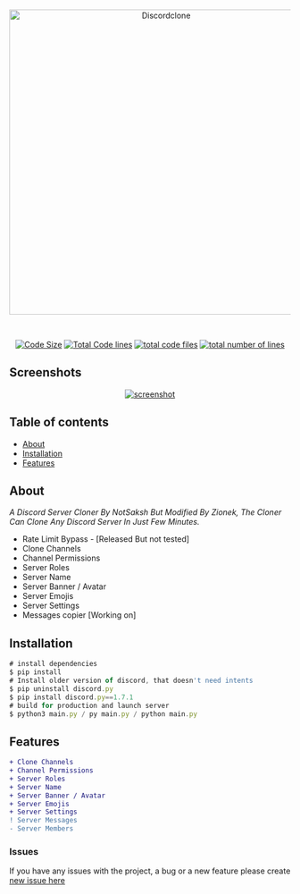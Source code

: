 <div align="center">
  <br />
  <p>
  <a href="https://ibb.co/9gXYTYQ"><img src="https://i.ibb.co/54Dc8cb/Discordclone.jpg" width="546" alt="Discordclone" border="0"></a>
  </p>
  <br />
  <p>
    <a href="https://github.com/Zionekkk/Discord_Server_Cloner_Updated"><img src="https://img.shields.io/github/languages/code-size/Zionekkk/Discord_Server_Cloner_Updated" alt="Code Size" /></a>
    <a href="https://github.com/Zionekkk/Discord_Server_Cloner_Updated"><img src="https://tokei.rs/b1/github/Zionekkk/Discord_Server_Cloner_Updated?category=code" alt="Total Code lines" /></a>
    <a href="https://github.com/Zionekkk/Discord_Server_Cloner_Updated"><img src="https://tokei.rs/b1/github/Zionekkk/Discord_Server_Cloner_Updated?category=files" alt="total code files" /></a>
    <a href="https://github.com/Zionekkk/Discord_Server_Cloner_Updated"><img src="https://tokei.rs/b1/github/Zionekkk/Discord_Server_Cloner_Updated?category=lines" alt="total number of lines" /></a>
  </p> 
</div>

## Screenshots

<div align="center">
	<a href="https://github.com/NotSaksh"><img src="https://cdn.discordapp.com/attachments/908669547459018825/914122544351707206/unknown.png" alt="screenshot" /></a>
</div>

## Table of contents

- [About](#about)
- [Installation](#installation)
- [Features](#Features)

## About

*A Discord Server Cloner By NotSaksh But Modified By Zionek, The Cloner Can Clone Any Discord Server In Just Few Minutes.*
- Rate Limit Bypass - [Released But not tested]
- Clone Channels
- Channel Permissions
- Server Roles
- Server Name
- Server Banner / Avatar
- Server Emojis
- Server Settings
- Messages copier [Working on]

## Installation
```js
# install dependencies
$ pip install
# Install older version of discord, that doesn't need intents
$ pip uninstall discord.py
$ pip install discord.py==1.7.1
# build for production and launch server
$ python3 main.py / py main.py / python main.py
```


## Features
```diff
+ Clone Channels
+ Channel Permissions
+ Server Roles
+ Server Name
+ Server Banner / Avatar
+ Server Emojis
+ Server Settings
! Server Messages
- Server Members
```

### Issues
If you have any issues with the project, a bug or a new feature please create [new issue here](https://github.com/Zionekkk/Discord_Server_Cloner_Updated/issues)
